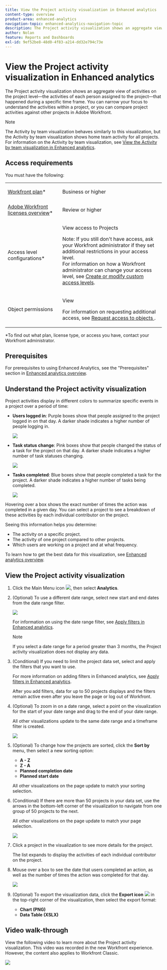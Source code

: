 ```yaml
---
title: View the Project activity visualization in Enhanced analytics
content-type: overview
product-area: enhanced-analytics
navigation-topic: enhanced-analytics-navigation-topic
description: The Project activity visualization shows an aggregate view of activities on the project level—the activities of each person assigned to the project—that happened during a specific time frame. You can narrow your focus to understand the activities within a project, or you can compare project activities against other projects in Adobe Workfront.
author: Nolan
feature: Reports and Dashboards
exl-id: 9ef52be8-48d0-4f83-a214-dd32e794c73e
---
```

# View the Project activity visualization in Enhanced analytics

The Project activity visualization shows an aggregate view of activities on the project level—the activities of each person assigned to the project—that happened during a specific time frame. You can narrow your focus to understand the activities within a project, or you can compare project activities against other projects in Adobe Workfront.

>[!NOTE]
>
>The Activity by team visualization behaves similarly to this visualization, but the Activity by team visualization shows home team activity for all projects.  
>For information on the Activity by team visualization, see [View the Activity by team visualization in Enhanced analytics](../enhanced-analytics/activity-by-team-overview.md).

<!--WRITER bad link; there is no Activity by Team.png
[![](assets/project-activity-350x114.png)](../Resources/Images/Analytics/Activity by Team.png)
-->

## Access requirements

You must have the following:

<table style="table-layout:auto"> 
 <col> 
 <col> 
 <tbody> 
  <tr> 
   <td role="rowheader"><a href="https://www.workfront.com/plans" target="_blank">Workfront plan</a>*</td> 
   <td> <p>Business or higher</p> </td> 
  </tr> 
  <tr> 
   <td role="rowheader"><a href="../administration-and-setup/add-users/access-levels-and-object-permissions/wf-licenses.md" class="MCXref xref">Adobe Workfront licenses overview</a>*</td> 
   <td> <p>Review or higher</p> </td> 
  </tr> 
  <tr> 
   <td role="rowheader">Access level configurations*</td> 
   <td> <p>View access to Projects</p> <p>Note: If you still don't have access, ask your Workfront administrator if they set additional restrictions in your access level.<br>For information on how a Workfront administrator can change your access level, see <a href="../administration-and-setup/add-users/configure-and-grant-access/create-modify-access-levels.md" class="MCXref xref">Create or modify custom access levels</a>.</p> </td> 
  </tr> 
  <tr> 
   <td role="rowheader">Object permissions</td> 
   <td> <p>View</p> <p>For information on requesting additional access, see <a href="../workfront-basics/grant-and-request-access-to-objects/request-access.md" class="MCXref xref">Request access to objects </a>.</p> </td> 
  </tr> 
 </tbody> 
</table>

&#42;To find out what plan, license type, or access you have, contact your Workfront administrator.

## Prerequisites

For prerequisites to using Enhanced Analytics, see the "Prerequisites" section in [Enhanced analytics overview](../enhanced-analytics/enhanced-analytics-overview.md).

## Understand the Project activity visualization

Project activities display in different colors to summarize specific events in a project over a period of time:

* **Users logged in**: Purple boxes show that people assigned to the project logged in on that day. A darker shade indicates a higher number of people logging in.

  ![](assets/project-activity-users-logged-in.png)

* **Task status change**: Pink boxes show that people changed the status of a task for the project on that day. A darker shade indicates a higher number of task statuses changing.

  ![](assets/project-activity-task-status-changes.png)

* **Tasks completed**: Blue boxes show that people completed a task for the project. A darker shade indicates a higher number of tasks being completed.

  ![](assets/project-activity-tasks-completed.png)

Hovering over a box shows the exact number of times the action was completed in a given day. You can select a project to see a breakdown of these activities by each individual contributor on the project.

Seeing this information helps you determine:

* The activity on a specific project.
* The activity of one project compared to other projects.
* Which users are working on a project and at what frequency.

To learn how to get the best data for this visualization, see [Enhanced analytics overview](../enhanced-analytics/enhanced-analytics-overview.md).

## View the Project activity visualization

1. Click the Main Menu icon ![](assets/main-menu-icon-16x12.png), then select **Analytics**.
1. (Optional) To use a different date range, select new start and end dates from the date range filter.

   ![](assets/filters-select-date-range-350x344.png)

   For information on using the date range filter, see [Apply filters in Enhanced analytics](../enhanced-analytics/use-enhanced-analytics-filters.md).

   >[!NOTE]
   >
   >If you select a date range for a period greater than 3 months, the Project activity visualization does not display any data.

1. (Conditional) If you need to limit the project data set, select and apply the filters that you want to use.

   For more information on adding filters in Enhanced analytics, see [Apply filters in Enhanced analytics](../enhanced-analytics/use-enhanced-analytics-filters.md).

   After you add filters, data for up to 50 projects displays and the filters remain active even after you leave the page or log out of Workfront.

1. (Optional) To zoom in on a date range, select a point on the visualization for the start of your date range and drag to the end of your date range.

   All other visualizations update to the same date range and a timeframe filter is created.

   ![](assets/timeframe-filter-350x220.png)

1. (Optional) To change how the projects are sorted, click the **Sort by** menu, then select a new sorting option:

   * **A - Z** 
   * **Z - A** 
   * **Planned completion date** 
   * **Planned start date**

   All other visualizations on the page update to match your sorting selection.

1. (Conditional) If there are more than 50 projects in your data set, use the arrows in the bottom-left corner of the visualization to navigate from one group of 50 projects to the next.

   All other visualizations on the page update to match your page selection.

   ![](assets/pagination-350x118.png)

1. Click a project in the visualization to see more details for the project.

   The list expands to display the activities of each individual contributor on the project.

1. Mouse over a box to see the date that users completed an action, as well as the number of times the action was completed for that day.

   ![](assets/project-activity-activity-pop-up-350x137.png)

1. (Optional) To export the visualization data, click the **Export icon** ![](assets/export.png) in the top-right corner of the visualization, then select the export format:

   * **Chart (PNG)** 
   * **Data Table (XSLX)**

## Video walk-through

View the following video to learn more about the Project activity visualization. This video was recorded in the new Workfront experience. However, the content also applies to Workfront Classic.

[ ![](assets/video-walk-through--350x197.png)](https://vimeo.com/441154105/7181a0dedf)
